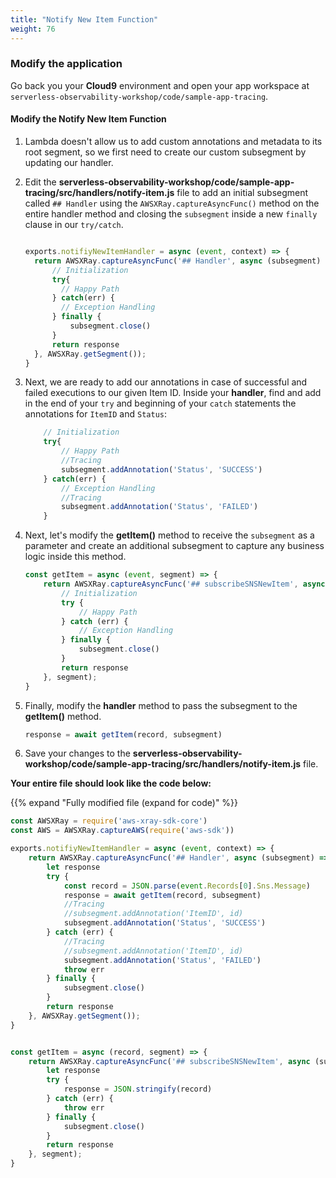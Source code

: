 ```yaml
---
title: "Notify New Item Function"
weight: 76
---
```


### Modify the application

Go back you your **Cloud9** environment and open your app workspace at `serverless-observability-workshop/code/sample-app-tracing`.

#### Modify the Notify New Item Function

1. Lambda doesn't allow us to add custom annotations and metadata to its root segment, so we first need to create our custom subsegment by updating our handler.

1. Edit the **serverless-observability-workshop/code/sample-app-tracing/src/handlers/notify-item.js** file to add an initial subsegment called `## Handler` using the `AWSXRay.captureAsyncFunc()` method on the entire handler method and closing the `subsegment` inside a new `finally` clause in our `try/catch`.

    ```javascript

    exports.notifiyNewItemHandler = async (event, context) => {
      return AWSXRay.captureAsyncFunc('## Handler', async (subsegment) => {
          // Initialization
          try{
            // Happy Path
          } catch(err) {
            // Exception Handling
          } finally {
              subsegment.close()
          }
          return response
      }, AWSXRay.getSegment());
    }
    ```

1. Next, we are ready to add our annotations in case of successful and failed executions to our given Item ID. Inside your **handler**, find and add in the end of your `try` and beginning of your `catch` statements the annotations for `ItemID` and `Status`:

    ````javascript
        // Initialization
        try{
            // Happy Path
            //Tracing
            subsegment.addAnnotation('Status', 'SUCCESS')
        } catch(err) {
            // Exception Handling
            //Tracing
            subsegment.addAnnotation('Status', 'FAILED')
        }
    ````

1. Next, let's modify the **getItem()** method to receive the `subsegment` as a parameter and create an additional subsegment to capture any business logic inside this method.

    ```javascript
    const getItem = async (event, segment) => {
        return AWSXRay.captureAsyncFunc('## subscribeSNSNewItem', async (subsegment) => {
            // Initialization
            try {
                // Happy Path
            } catch (err) {
                // Exception Handling
            } finally {
                subsegment.close()
            }
            return response
        }, segment);
    }
    ```


1. Finally, modify the **handler** method to pass the subsegment to the **getItem()** method.
   
    ```javascript
    response = await getItem(record, subsegment)
    ```

1. Save your changes to the **serverless-observability-workshop/code/sample-app-tracing/src/handlers/notify-item.js** file.

**Your entire file should look like the code below:**

{{% expand "Fully modified file (expand for code)" %}}

```javascript
const AWSXRay = require('aws-xray-sdk-core')
const AWS = AWSXRay.captureAWS(require('aws-sdk'))

exports.notifiyNewItemHandler = async (event, context) => {
    return AWSXRay.captureAsyncFunc('## Handler', async (subsegment) => {
        let response
        try {
            const record = JSON.parse(event.Records[0].Sns.Message)
            response = await getItem(record, subsegment)
            //Tracing
            //subsegment.addAnnotation('ItemID', id)
            subsegment.addAnnotation('Status', 'SUCCESS')
        } catch (err) {
            //Tracing
            //subsegment.addAnnotation('ItemID', id)
            subsegment.addAnnotation('Status', 'FAILED')
            throw err
        } finally {
            subsegment.close()
        }
        return response
    }, AWSXRay.getSegment());
}


const getItem = async (record, segment) => {
    return AWSXRay.captureAsyncFunc('## subscribeSNSNewItem', async (subsegment) => {
        let response
        try {
            response = JSON.stringify(record)
        } catch (err) {
            throw err
        } finally {
            subsegment.close()
        }
        return response
    }, segment);
}
```